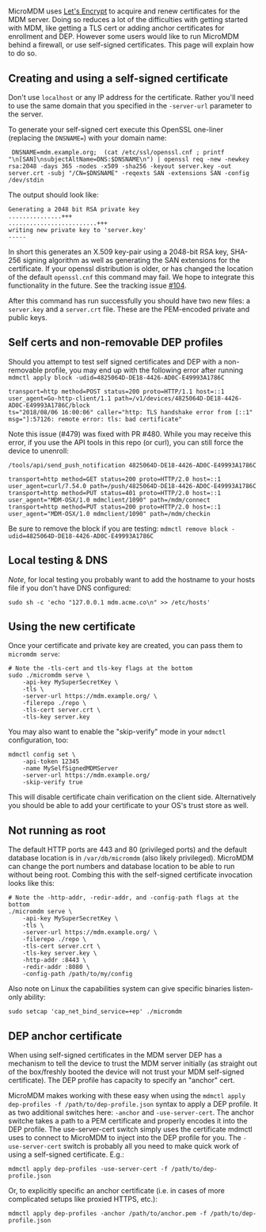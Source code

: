 #

MicroMDM uses [Let's Encrypt](https://letsencrypt.org/) to acquire and renew certificates for the MDM server. Doing so reduces a lot of the difficulties with getting started with MDM, like getting a TLS cert or adding anchor certificates for enrollment and DEP. However some users would like to run MicroMDM behind a firewall, or use self-signed certificates. This page will explain how to do so. 

## Creating and using a self-signed certificate

Don't use `localhost` or any IP address for the certificate. Rather you'll need to use the same domain that you specified in the `-server-url` parameter to the server.

To generate your self-signed cert execute this OpenSSL one-liner (replacing the `DNSNAME=`) with your domain name:

```shell
 DNSNAME=mdm.example.org;  (cat /etc/ssl/openssl.cnf ; printf "\n[SAN]\nsubjectAltName=DNS:$DNSNAME\n") | openssl req -new -newkey rsa:2048 -days 365 -nodes -x509 -sha256 -keyout server.key -out server.crt -subj "/CN=$DNSNAME" -reqexts SAN -extensions SAN -config /dev/stdin
```

The output should look like:

```shell
Generating a 2048 bit RSA private key
...............+++
.........................+++
writing new private key to 'server.key'
-----
```

In short this generates an X.509 key-pair using a 2048-bit RSA key, SHA-256 signing algorithm as well as generating the SAN extensions for the certificate. If your openssl distribution is older, or has changed the location of the default `openssl.cnf` this command may fail. We hope to integrate this functionality in the future. See the tracking issue [#104](https://github.com/micromdm/micromdm/issues/104).

After this command has run successfully you should have two new files: a `server.key` and a `server.crt` file. These are the PEM-encoded private and public keys.

## Self certs and non-removable DEP profiles

Should you attempt to test self signed certificates and DEP with a non-removable profile, you may end up with the following error after running `mdmctl apply block -udid=4825064D-DE18-4426-AD0C-E49993A1786C`

```she;;
transport=http method=POST status=200 proto=HTTP/1.1 host=::1 user_agent=Go-http-client/1.1 path=/v1/devices/4825064D-DE18-4426-AD0C-E49993A1786C/block
ts="2018/08/06 16:00:06" caller="http: TLS handshake error from [::1" msg="]:57126: remote error: tls: bad certificate"
```

Note this issue (#479) was fixed with PR #480. While you may receive this error, if you use the API tools in this repo (or curl), you can still force the device to unenroll:

```shell
/tools/api/send_push_notification 4825064D-DE18-4426-AD0C-E49993A1786C

transport=http method=GET status=200 proto=HTTP/2.0 host=::1 user_agent=curl/7.54.0 path=/push/4825064D-DE18-4426-AD0C-E49993A1786C
transport=http method=PUT status=401 proto=HTTP/2.0 host=::1 user_agent="MDM-OSX/1.0 mdmclient/1090" path=/mdm/connect
transport=http method=PUT status=200 proto=HTTP/2.0 host=::1 user_agent="MDM-OSX/1.0 mdmclient/1090" path=/mdm/checkin
```

Be sure to remove the block if you are testing:
`mdmctl remove block -udid=4825064D-DE18-4426-AD0C-E49993A1786C`

## Local testing & DNS

_Note_, for local testing you probably want to add the hostname to your hosts file if you don't have DNS configured:

```shell
sudo sh -c 'echo "127.0.0.1 mdm.acme.co\n" >> /etc/hosts'
```

## Using the new certificate

Once your certificate and private key are created, you can pass them to `micromdm serve`:

```shell
# Note the -tls-cert and tls-key flags at the bottom
sudo ./micromdm serve \
    -api-key MySuperSecretKey \
    -tls \
    -server-url https://mdm.example.org/ \
    -filerepo ./repo \
    -tls-cert server.crt \
    -tls-key server.key
```

You may also want to enable the "skip-verify" mode in your `mdmctl` configuration, too:

```shell
mdmctl config set \
    -api-token 12345
    -name MySelfSignedMDMServer
    -server-url https://mdm.example.org/
    -skip-verify true
```

This will disable certificate chain verification on the client side. Alternatively you should be able to add your certificate to your OS's trust store as well.

## Not running as root

The default HTTP ports are 443 and 80 (privileged ports) and the default database location is in `/var/db/micromdm` (also likely privileged). MicroMDM can change the port numbers and database location to be able to run without being root. Combing this with the self-signed certificate invocation looks like this:

```shell
# Note the -http-addr, -redir-addr, and -config-path flags at the bottom
./micromdm serve \
    -api-key MySuperSecretKey \
    -tls \
    -server-url https://mdm.example.org/ \
    -filerepo ./repo \
    -tls-cert server.crt \
    -tls-key server.key \
    -http-addr :8443 \
    -redir-addr :8080 \
    -config-path /path/to/my/config
```

Also note on Linux the capabilities system can give specific binaries listen-only ability:

```shell
sudo setcap 'cap_net_bind_service=+ep' ./micromdm
```

## DEP anchor certificate

When using self-signed certificates in the MDM server DEP has a mechanism to tell the device to trust the MDM server initially (as straight out of the box/freshly booted the device will not trust your MDM self-signed certificate). The DEP profile has capacity to specify an "anchor" cert.

MicroMDM makes working with these easy when using the `mdmctl apply dep-profiles -f /path/to/dep-profile.json` syntax to apply a DEP profile. It as two additional switches here: `-anchor` and `-use-server-cert`. The anchor switche takes a path to a PEM certificate and properly encodes it into the DEP profile. The use-server-cert switch simply uses the certificate mdmctl uses to connect to MicroMDM to inject into the DEP profile for you. The `-use-server-cert` switch is probably all you need to make quick work of using a self-signed certificate. E.g.:

```shell
mdmctl apply dep-profiles -use-server-cert -f /path/to/dep-profile.json
```

Or, to explicitly specific an anchor certificate (i.e. in cases of more complicated setups like proxied HTTPS, etc.):

```shell
mdmctl apply dep-profiles -anchor /path/to/anchor.pem -f /path/to/dep-profile.json
```
